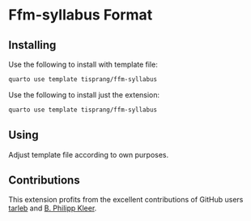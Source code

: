 # Ffm-syllabus Format

## Installing

Use the following to install with template file:

```bash
quarto use template tisprang/ffm-syllabus
```

Use the following to install just the extension:

```bash
quarto use template tisprang/ffm-syllabus
```

## Using

Adjust template file according to own purposes.

## Contributions

This extension profits from the excellent contributions of GitHub users [tarleb](https://github.com/pandoc-ext/section-bibliographies/tree/main) and [B. Philipp Kleer](https://github.com/quarto-ext/fontawesome?tab=readme-ov-file).